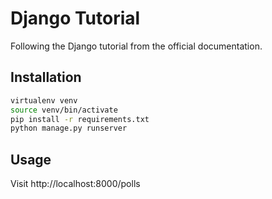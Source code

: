 # Django Tutorial

Following the Django tutorial from the official documentation.


Installation
------------

```bash
virtualenv venv
source venv/bin/activate
pip install -r requirements.txt
python manage.py runserver
```

Usage
------------
Visit http://localhost:8000/polls
